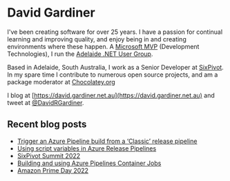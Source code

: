 # David Gardiner

I've been creating software for over 25 years. I have a passion for continual learning and improving quality, and enjoy being in and creating environments where these happen. A [Microsoft MVP](https://mvp.microsoft.com/en-us/PublicProfile/5001655) (Development Technologies), I run the [Adelaide .NET User Group](https://www.adnug.net).

Based in Adelaide, South Australia, I work as a Senior Developer at [SixPivot](https://www.sixpivot.com.au). In my spare time I contribute to numerous open source projects, and am a package moderator at [Chocolatey.org](https://chocolatey.org)

I blog at [https://david.gardiner.net.au](https://david.gardiner.net.au) and tweet at [@DavidRGardiner](https://twitter.com/DavidRGardiner).

## Recent blog posts

<!--START_SECTION:posts-->
* [Trigger an Azure Pipeline build from a ‘Classic’ release pipeline](https:&#x2F;&#x2F;david.gardiner.net.au&#x2F;2022&#x2F;08&#x2F;trigger-yaml-from-classic-release-pipelines.html)
* [Using script variables in Azure Release Pipelines](https:&#x2F;&#x2F;david.gardiner.net.au&#x2F;2022&#x2F;08&#x2F;azure-release-pipeline-script-variables.html)
* [SixPivot Summit 2022](https:&#x2F;&#x2F;david.gardiner.net.au&#x2F;2022&#x2F;08&#x2F;sixpivot-summit.html)
* [Building and using Azure Pipelines Container Jobs](https:&#x2F;&#x2F;david.gardiner.net.au&#x2F;2022&#x2F;07&#x2F;azure-pipelines-container-jobs.html)
* [Amazon Prime Day 2022](https:&#x2F;&#x2F;david.gardiner.net.au&#x2F;2022&#x2F;07&#x2F;amazon-prime-day.html)
<!--END_SECTION:posts-->
